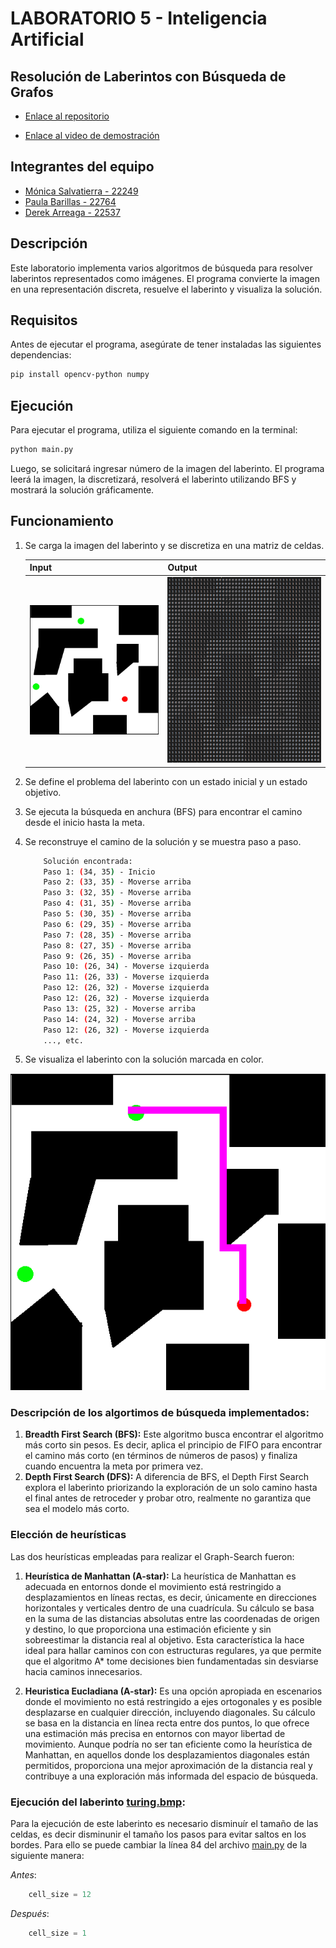 # LABORATORIO 5 - Inteligencia Artificial
## Resolución de Laberintos con Búsqueda de Grafos

* [Enlace al repositorio](https://github.com/FabianKel/LAB5-IA)

* [Enlace al video de demostración](https://youtu.be/8rNEJRqAU8Q)


## Integrantes del equipo
- [Mónica Salvatierra - 22249](https://github.com/alee2602)
- [Paula Barillas - 22764](https://github.com/paulabaal12)
- [Derek Arreaga - 22537](https://github.com/FabianKel) 

## Descripción

Este laboratorio implementa varios algoritmos de búsqueda para resolver laberintos representados como imágenes. El programa convierte la imagen en una representación discreta, resuelve el laberinto y visualiza la solución.

## Requisitos

Antes de ejecutar el programa, asegúrate de tener instaladas las siguientes dependencias:

```bash
pip install opencv-python numpy
```

## Ejecución
Para ejecutar el programa, utiliza el siguiente comando en la terminal:
```bash
python main.py
```
Luego, se solicitará ingresar número de la imagen del laberinto.
El programa leerá la imagen, la discretizará, resolverá el laberinto utilizando BFS y mostrará la solución gráficamente.

## Funcionamiento
1. Se carga la imagen del laberinto y se discretiza en una matriz de celdas.

    | Input | Output |
    |----------|----------|
    | ![alt text](readme_files/image.png)    |![alt text](readme_files/image-1.png)  |

2. Se define el problema del laberinto con un estado inicial y un estado objetivo.
3. Se ejecuta la búsqueda en anchura (BFS) para encontrar el camino desde el inicio hasta la meta.
4. Se reconstruye el camino de la solución y se muestra paso a paso.
    ```bash
        Solución encontrada:
        Paso 1: (34, 35) - Inicio
        Paso 2: (33, 35) - Moverse arriba
        Paso 3: (32, 35) - Moverse arriba
        Paso 4: (31, 35) - Moverse arriba
        Paso 5: (30, 35) - Moverse arriba
        Paso 6: (29, 35) - Moverse arriba
        Paso 7: (28, 35) - Moverse arriba
        Paso 8: (27, 35) - Moverse arriba
        Paso 9: (26, 35) - Moverse arriba
        Paso 10: (26, 34) - Moverse izquierda
        Paso 11: (26, 33) - Moverse izquierda
        Paso 12: (26, 32) - Moverse izquierda
        Paso 12: (26, 32) - Moverse izquierda
        Paso 13: (25, 32) - Moverse arriba
        Paso 14: (24, 32) - Moverse arriba
        Paso 12: (26, 32) - Moverse izquierda
        ..., etc.
    ```
    

5. Se visualiza el laberinto con la solución marcada en color.
<center>

![alt text](readme_files/image-2.png)

</center>

### Descripción de los algortimos de búsqueda implementados:
1. **Breadth First Search (BFS):** Este algoritmo busca encontrar el algoritmo más corto sin pesos. Es decir, aplica el principio de FIFO para encontrar el camino más corto (en términos de números de pasos) y finaliza cuando encuentra la meta por primera vez.
2. **Depth First Search (DFS):** A diferencia de BFS, el Depth First Search explora el laberinto priorizando la exploración de un solo camino hasta el final antes de retroceder y probar otro, realmente no garantiza que sea el modelo más corto. 

### Elección de heurísticas

Las dos heurísticas empleadas para realizar el Graph-Search fueron:

1. **Heurística de Manhattan (A-star):** La heurística de Manhattan es adecuada en entornos donde el movimiento está restringido a desplazamientos en líneas rectas, es decir, únicamente en direcciones horizontales y verticales dentro de una cuadrícula. Su cálculo se basa en la suma de las distancias absolutas entre las coordenadas de origen y destino, lo que proporciona una estimación eficiente y sin sobreestimar la distancia real al objetivo. Esta característica la hace ideal para hallar caminos con con estructuras regulares, ya que permite que el algoritmo A* tome decisiones bien fundamentadas sin desviarse hacia caminos innecesarios.

2. **Heuristica Eucladiana (A-star):**  Es una opción apropiada en escenarios donde el movimiento no está restringido a ejes ortogonales y es posible desplazarse en cualquier dirección, incluyendo diagonales. Su cálculo se basa en la distancia en línea recta entre dos puntos, lo que ofrece una estimación más precisa en entornos con mayor libertad de movimiento. Aunque podría no ser tan eficiente como la heurística de Manhattan, en aquellos donde los desplazamientos diagonales están permitidos, proporciona una mejor aproximación de la distancia real y contribuye a una exploración más informada del espacio de búsqueda.

### Ejecución del laberinto  [turing.bmp](/turing.bmp):

Para la ejecución de este laberinto es necesario disminuír el tamaño de las celdas, es decir disminunir el tamaño los pasos para evitar saltos en los bordes. Para ello se puede cambiar la línea 84 del archivo [main.py](/main.py) de la siguiente manera:

*Antes*: 
```python
    cell_size = 12
```

*Después*: 
```python
    cell_size = 1
```









